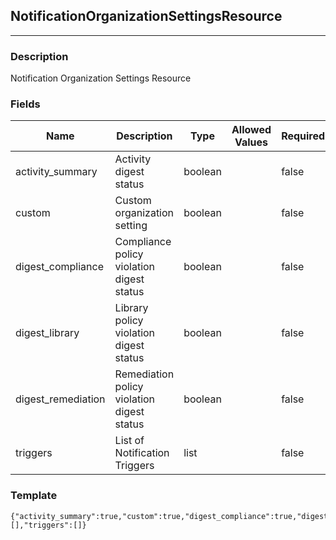 ## NotificationOrganizationSettingsResource
---
### Description
Notification Organization Settings Resource
### Fields
| Name | Description | Type | Allowed Values | Required |
| ---- | ----------- | ---- | -------------- | -------- |
| activity_summary | Activity digest status | boolean |  | false |
| custom | Custom organization setting | boolean |  | false |
| digest_compliance | Compliance policy violation digest status | boolean |  | false |
| digest_library | Library policy violation digest status | boolean |  | false |
| digest_remediation | Remediation policy violation digest status | boolean |  | false |
| triggers | List of Notification Triggers | list |  | false |
### Template
```
{"activity_summary":true,"custom":true,"digest_compliance":true,"digest_library":true,"digest_remediation":true,"links":[],"triggers":[]}
```

